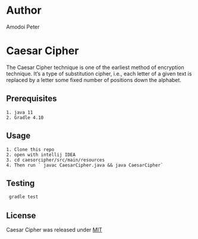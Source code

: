 

# Author

Amodoi Peter

# Caesar Cipher

The Caesar Cipher technique is one of the earliest method of encryption technique. It’s a type of substitution cipher, i.e., each letter of a given text is replaced by a letter some fixed number of positions down the alphabet.

## Prerequisites
    1. java 11
    2. Gradle 4.10

## Usage

    1. Clone this repo
    2. open with intellij IDEA
    3. cd caesorcipher/src/main/resources
    4. Then run ` javac CaesarCipher.java && java CaesarCipher`


## Testing

   ```java
    gradle test
```

## License

Caesar Cipher was released under [MIT](LICENSE)


